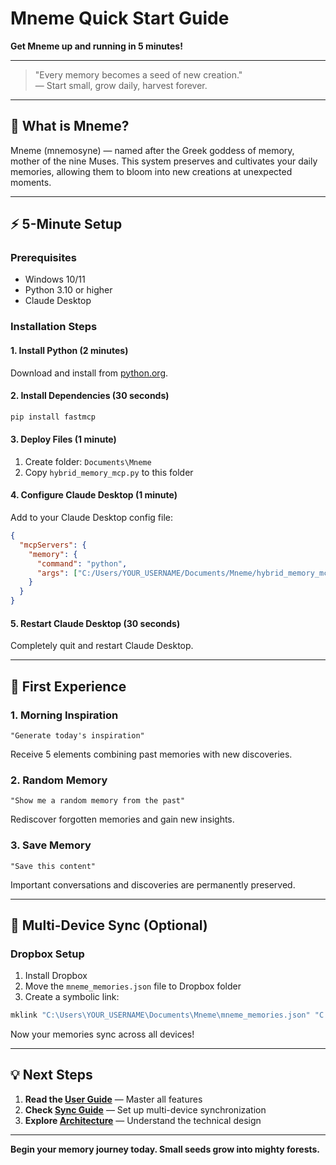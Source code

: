 # Mneme Quick Start Guide

**Get Mneme up and running in 5 minutes!**

---

> "Every memory becomes a seed of new creation."  
> — Start small, grow daily, harvest forever.

---

## 🎯 What is Mneme?

Mneme (mnemosyne) — named after the Greek goddess of memory, mother of the nine Muses. This system preserves and cultivates your daily memories, allowing them to bloom into new creations at unexpected moments.

---

## ⚡ 5-Minute Setup

### Prerequisites
- Windows 10/11
- Python 3.10 or higher
- Claude Desktop

### Installation Steps

#### 1. Install Python (2 minutes)
Download and install from [python.org](https://www.python.org/downloads/).

#### 2. Install Dependencies (30 seconds)
```bash
pip install fastmcp
```

#### 3. Deploy Files (1 minute)
1. Create folder: `Documents\Mneme`
2. Copy `hybrid_memory_mcp.py` to this folder

#### 4. Configure Claude Desktop (1 minute)
Add to your Claude Desktop config file:
```json
{
  "mcpServers": {
    "memory": {
      "command": "python",
      "args": ["C:/Users/YOUR_USERNAME/Documents/Mneme/hybrid_memory_mcp.py"]
    }
  }
}
```

#### 5. Restart Claude Desktop (30 seconds)
Completely quit and restart Claude Desktop.

---

## 🚀 First Experience

### 1. Morning Inspiration
```
"Generate today's inspiration"
```
Receive 5 elements combining past memories with new discoveries.

### 2. Random Memory
```
"Show me a random memory from the past"
```
Rediscover forgotten memories and gain new insights.

### 3. Save Memory
```
"Save this content"
```
Important conversations and discoveries are permanently preserved.

---

## 📱 Multi-Device Sync (Optional)

### Dropbox Setup
1. Install Dropbox
2. Move the `mneme_memories.json` file to Dropbox folder
3. Create a symbolic link:
```cmd
mklink "C:\Users\YOUR_USERNAME\Documents\Mneme\mneme_memories.json" "C:\Users\YOUR_USERNAME\Dropbox\Mneme\mneme_memories.json"
```

Now your memories sync across all devices!

---

## 💡 Next Steps

1. **Read the [User Guide](USER_GUIDE.md)** — Master all features
2. **Check [Sync Guide](SYNC_GUIDE.md)** — Set up multi-device synchronization
3. **Explore [Architecture](ARCHITECTURE.md)** — Understand the technical design

---

**Begin your memory journey today. Small seeds grow into mighty forests.**